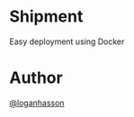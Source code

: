 # Shipment

Easy deployment using Docker

# Author

[@loganhasson](http://twitter.com/loganhasson)

